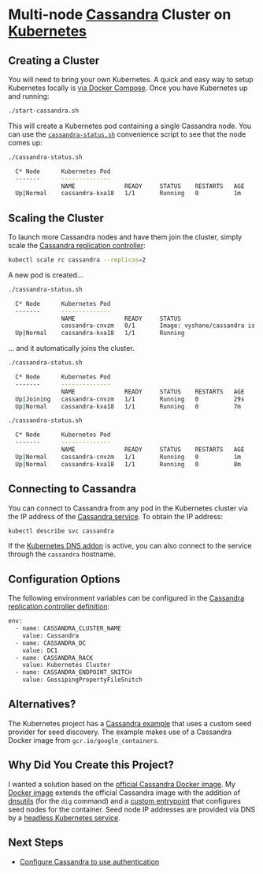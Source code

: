 # Multi-node [Cassandra](http://cassandra.apache.org) Cluster on [Kubernetes](http://kubernetes.io/)

## Creating a Cluster

You will need to bring your own Kubernetes. A quick and easy way to setup Kubernetes locally is [via Docker Compose](https://github.com/vyshane/docker-compose-kubernetes). Once you have Kubernetes up and running:

```sh
./start-cassandra.sh
```

This will create a Kubernetes pod containing a single Cassandra node. You can use the [`cassandra-status.sh`](cassandra-status.sh) convenience script to see that the node comes up:

```sh
./cassandra-status.sh 

  C* Node      Kubernetes Pod
  -------      --------------
               NAME              READY     STATUS    RESTARTS   AGE
  Up|Normal    cassandra-kxa18   1/1       Running   0          1m
```

## Scaling the Cluster

To launch more Cassandra nodes and have them join the cluster, simply scale the [Cassandra replication controller](cassandra-replication-controller.yml):

```sh
kubectl scale rc cassandra --replicas=2
```

A new pod is created...

```sh
./cassandra-status.sh                                                                                                                                                                                                                                                                                                                                          

  C* Node      Kubernetes Pod
  -------      --------------
               NAME              READY     STATUS                                                     RESTARTS   AGE
               cassandra-cnvzm   0/1       Image: vyshane/cassandra is ready, container is creating   0          8s
  Up|Normal    cassandra-kxa18   1/1       Running                                                    0          6m
```

... and it automatically joins the cluster.

```sh
./cassandra-status.sh 

  C* Node      Kubernetes Pod
  -------      --------------
               NAME              READY     STATUS    RESTARTS   AGE
  Up|Joining   cassandra-cnvzm   1/1       Running   0          29s
  Up|Normal    cassandra-kxa18   1/1       Running   0          7m
```

```sh
./cassandra-status.sh 

  C* Node      Kubernetes Pod
  -------      --------------
               NAME              READY     STATUS    RESTARTS   AGE
  Up|Normal    cassandra-cnvzm   1/1       Running   0          1m
  Up|Normal    cassandra-kxa18   1/1       Running   0          8m
```

## Connecting to Cassandra

You can connect to Cassandra from any pod in the Kubernetes cluster via the IP address of the [Cassandra service](cassandra-service.yml). To obtain the IP address:

```sh
kubectl describe svc cassandra
```

If the [Kubernetes DNS addon](https://github.com/kubernetes/kubernetes/tree/master/cluster/addons/dns) is active, you can also connect to the service through the `cassandra` hostname.

## Configuration Options

The following environment variables can be configured in the [Cassandra replication controller definition](cassandra-replication-controller.yml):

```sh
env:
  - name: CASSANDRA_CLUSTER_NAME
    value: Cassandra
  - name: CASSANDRA_DC
    value: DC1
  - name: CASSANDRA_RACK
    value: Kubernetes Cluster
  - name: CASSANDRA_ENDPOINT_SNITCH
    value: GossipingPropertyFileSnitch
```

## Alternatives?

The Kubernetes project has a [Cassandra example](https://github.com/kubernetes/kubernetes/tree/master/examples/cassandra) that uses a custom seed provider for seed discovery. The example makes use of a Cassandra Docker image from `gcr.io/google_containers`.

## Why Did You Create this Project?

I wanted a solution based on the [official Cassandra Docker image](https://hub.docker.com/_/cassandra/). My [Docker image](image/) extends the official Cassandra image with the addition of [dnsutils](https://packages.debian.org/jessie/dnsutils) (for the `dig` command) and a [custom entrypoint](image/custom-entrypoint.sh) that configures seed nodes for the container. Seed node IP addresses are provided via DNS by a [headless Kubernetes service](cassandra-peer-service.yml).

## Next Steps

* [Configure Cassandra to use authentication](http://docs.datastax.com/en/cassandra/2.2/cassandra/configuration/secureConfigNativeAuth.html)
